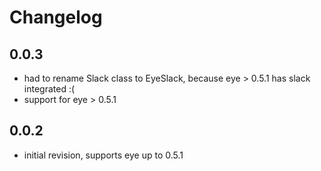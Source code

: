 # Changelog

## 0.0.3

* had to rename Slack class to EyeSlack, because eye > 0.5.1 has slack integrated :(
* support for eye > 0.5.1

## 0.0.2

* initial revision, supports eye up to 0.5.1

